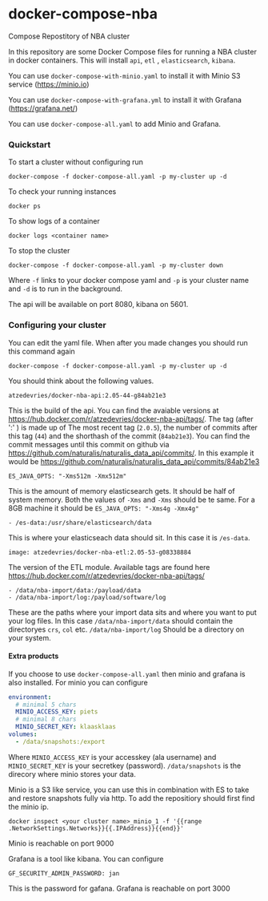 # docker-compose-nba
Compose Repostitory of NBA cluster


In this repository are some Docker Compose files for running a NBA cluster in docker containers. This will install `api`, `etl` , `elasticsearch`, `kibana`.

You can use `docker-compose-with-minio.yaml` to install it with Minio S3 service (https://minio.io)

You can use `docker-compose-with-grafana.yml` to install it with Grafana (https://grafana.net/)

You can use `docker-compose-all.yaml` to add Minio and Grafana.

### Quickstart
To start a cluster without configuring run
```
docker-compose -f docker-compose-all.yaml -p my-cluster up -d
```
To check your running instances
```
docker ps
```
To show logs of a container
```
docker logs <container name>
```
To stop the cluster
```
docker-compose -f docker-compose-all.yaml -p my-cluster down
```
Where `-f` links to your docker compose yaml and `-p` is your cluster name and `-d` is to run in the background.

The api will be available on port 8080, kibana on 5601.

### Configuring your cluster
You can edit the yaml file. When after you made changes you should run this command again
```
docker-compose -f docker-compose-all.yaml -p my-cluster up -d
```

You should think about the following values.
```
atzedevries/docker-nba-api:2.05-44-g84ab21e3
```
This is the build of the api. You can find the avaiable versions at
https://hub.docker.com/r/atzedevries/docker-nba-api/tags/. The tag (after ':' ) is made up of
The most recent tag (`2.0.5`), the number of commits after this tag (`44`) and the shorthash of the commit (`84ab21e3`). You can find the commit messages until this commit on github via https://github.com/naturalis/naturalis_data_api/commits/<shorthash>. In this example it would be https://github.com/naturalis/naturalis_data_api/commits/84ab21e3

```
ES_JAVA_OPTS: "-Xms512m -Xmx512m"
```
This is the amount of memory elasticsearch gets. It should be half of system memory. Both the values of `-Xms` and `-Xms` should be te same. For a 8GB machine it should be `ES_JAVA_OPTS: "-Xms4g -Xmx4g"`

```
- /es-data:/usr/share/elasticsearch/data
```
This is where your elasticseach data should sit. In this case it is `/es-data`.

```
image: atzedevries/docker-nba-etl:2.05-53-g08338884
```
The version of the ETL module. Available tags are found here https://hub.docker.com/r/atzedevries/docker-nba-api/tags/

```
- /data/nba-import/data:/payload/data
- /data/nba-import/log:/payload/software/log
```
These are the paths where your import data sits and where you want to put your log files. In this case `/data/nba-import/data` should contain the directoryes `crs`, `col` etc. `/data/nba-import/log` Should be a directory on your system.

#### Extra products
If you choose to use `docker-compose-all.yaml` then minio and grafana is also installed. For minio you can configure
```yaml
environment:
  # minimal 5 chars
  MINIO_ACCESS_KEY: piets
  # minimal 8 chars
  MINIO_SECRET_KEY: klaasklaas
volumes:
  - /data/snapshots:/export
```

Where `MINIO_ACCESS_KEY` is your accesskey (ala username) and `MINIO_SECRET_KEY` is your secretkey (password). `/data/snapshots` is the direcory where minio stores your data.

Minio is a S3 like service, you can use this in combination with ES to take and restore snapshots fully via http. To add the repositiory should first find the minio ip.
```
docker inspect <your cluster name>_minio_1 -f '{{range .NetworkSettings.Networks}}{{.IPAddress}}{{end}}'
```
Minio is reachable on port 9000

Grafana is a tool like kibana. You can configure
```
GF_SECURITY_ADMIN_PASSWORD: jan
```
This is the password for gafana. Grafana is reachable on port 3000
